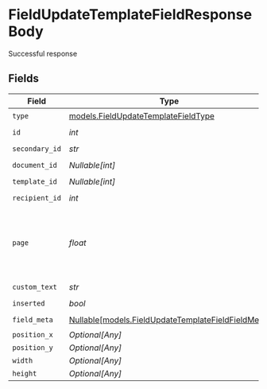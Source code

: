 # FieldUpdateTemplateFieldResponseBody

Successful response


## Fields

| Field                                                                                                | Type                                                                                                 | Required                                                                                             | Description                                                                                          |
| ---------------------------------------------------------------------------------------------------- | ---------------------------------------------------------------------------------------------------- | ---------------------------------------------------------------------------------------------------- | ---------------------------------------------------------------------------------------------------- |
| `type`                                                                                               | [models.FieldUpdateTemplateFieldType](../models/fieldupdatetemplatefieldtype.md)                     | :heavy_check_mark:                                                                                   | N/A                                                                                                  |
| `id`                                                                                                 | *int*                                                                                                | :heavy_check_mark:                                                                                   | N/A                                                                                                  |
| `secondary_id`                                                                                       | *str*                                                                                                | :heavy_check_mark:                                                                                   | N/A                                                                                                  |
| `document_id`                                                                                        | *Nullable[int]*                                                                                      | :heavy_check_mark:                                                                                   | N/A                                                                                                  |
| `template_id`                                                                                        | *Nullable[int]*                                                                                      | :heavy_check_mark:                                                                                   | N/A                                                                                                  |
| `recipient_id`                                                                                       | *int*                                                                                                | :heavy_check_mark:                                                                                   | N/A                                                                                                  |
| `page`                                                                                               | *float*                                                                                              | :heavy_check_mark:                                                                                   | The page number of the field on the document. Starts from 1.                                         |
| `custom_text`                                                                                        | *str*                                                                                                | :heavy_check_mark:                                                                                   | N/A                                                                                                  |
| `inserted`                                                                                           | *bool*                                                                                               | :heavy_check_mark:                                                                                   | N/A                                                                                                  |
| `field_meta`                                                                                         | [Nullable[models.FieldUpdateTemplateFieldFieldMeta]](../models/fieldupdatetemplatefieldfieldmeta.md) | :heavy_check_mark:                                                                                   | N/A                                                                                                  |
| `position_x`                                                                                         | *Optional[Any]*                                                                                      | :heavy_minus_sign:                                                                                   | N/A                                                                                                  |
| `position_y`                                                                                         | *Optional[Any]*                                                                                      | :heavy_minus_sign:                                                                                   | N/A                                                                                                  |
| `width`                                                                                              | *Optional[Any]*                                                                                      | :heavy_minus_sign:                                                                                   | N/A                                                                                                  |
| `height`                                                                                             | *Optional[Any]*                                                                                      | :heavy_minus_sign:                                                                                   | N/A                                                                                                  |